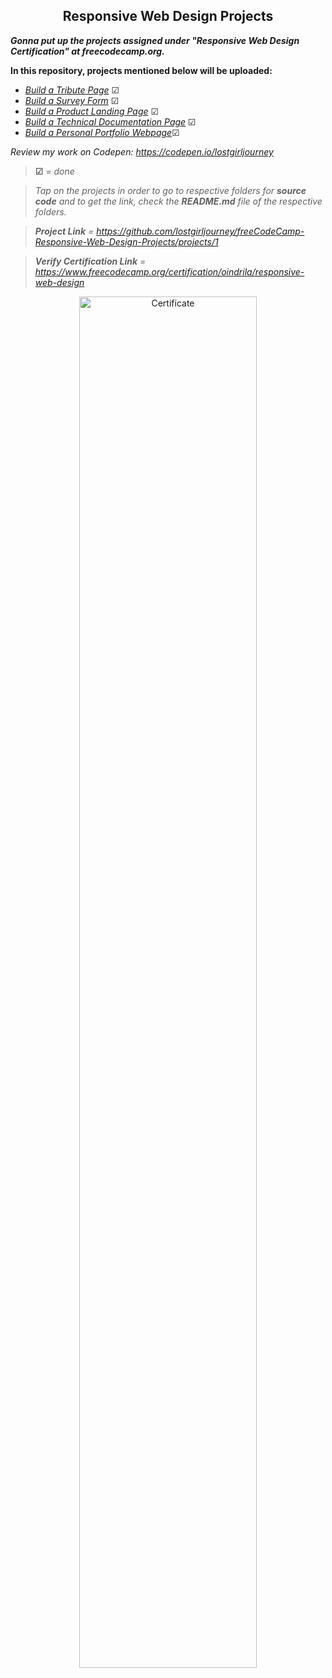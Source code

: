 <h2 align="center">Responsive Web Design Projects</h2>

***Gonna put up the projects assigned under "Responsive Web Design Certification" at freecodecamp.org.***

**In this repository, projects mentioned below will be uploaded:**

- [*Build a Tribute Page*](https://github.com/lostgirljourney/freeCodeCamp-Responsive-Web-Design-Projects/tree/master/Build%20a%20Tribute%20Page) &#9745;
- [*Build a Survey Form*](https://github.com/lostgirljourney/freeCodeCamp-Responsive-Web-Design-Projects/tree/master/Build%20a%20Survey%20Form) &#9745;
- [*Build a Product Landing Page*](https://github.com/lostgirljourney/freeCodeCamp-Responsive-Web-Design-Projects/tree/master/Build%20a%20Product%20Landing%20Page) &#9745;
- [*Build a Technical Documentation Page*](https://github.com/lostgirljourney/freeCodeCamp-Responsive-Web-Design-Projects/tree/master/Build%20a%20Technical%20Documentation%20Page) &#9745;
- [*Build a Personal Portfolio Webpage*](https://github.com/lostgirljourney/freeCodeCamp-Responsive-Web-Design-Projects/tree/master/Build%20a%20Personal%20Portfolio%20Webpage)&#9745;

*Review my work on Codepen: https://codepen.io/lostgirljourney*

> **&#9745;** = *done*

> *Tap on the projects in order to go to respective folders for **source code** and to get the link, check the **README.md** file of the respective folders.*

> ***Project Link** =* *https://github.com/lostgirljourney/freeCodeCamp-Responsive-Web-Design-Projects/projects/1*

> ***Verify Certification Link** =* *https://www.freecodecamp.org/certification/oindrila/responsive-web-design*

<p align="center">
    <img src="https://i.imgur.com/8bv968T.jpg" width="75%" alt="Certificate">
</p>